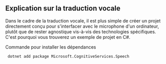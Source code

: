 
## Explication sur la traduction vocale

Dans le cadre de la traduction vocale, il est plus simple de créer un projet directement conçu pour s'interfacer avec le microphone d'un ordinateur, plutôt que de rester agnostique vis-à-vis des technologies spécifiques. C'est pourquoi vous trouverez un exemple de projet en C#.

Commande pour installer les dépendances

```
 dotnet add package Microsoft.CognitiveServices.Speech
```